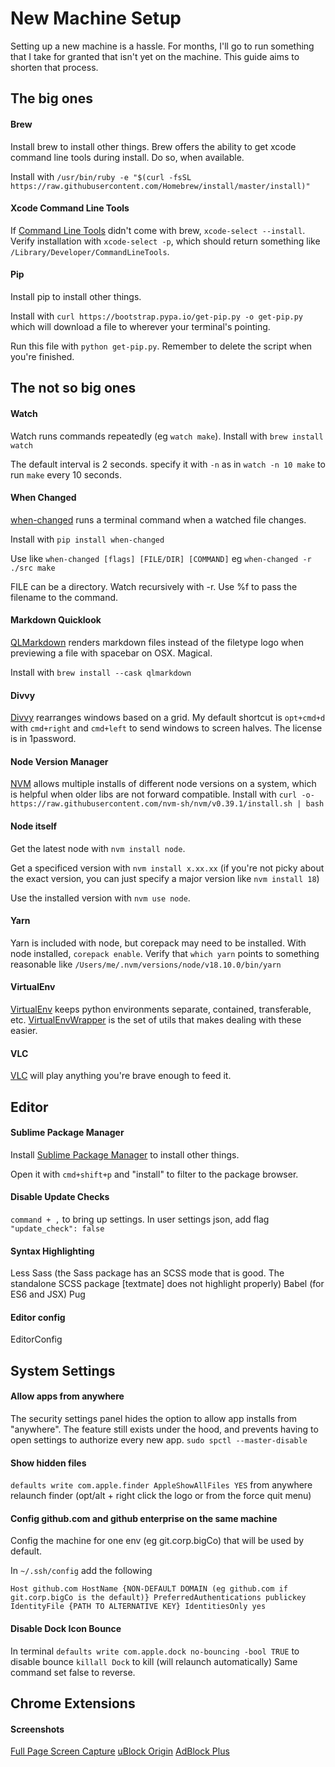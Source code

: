 # New Machine Setup
Setting up a new machine is a hassle. For months, I'll go to run something that I take for granted that isn't yet on the machine. This guide aims to shorten that process.

## The big ones

#### Brew
Install brew to install other things. Brew offers the ability to get xcode command line tools during install. Do so, when available.

Install with `/usr/bin/ruby -e "$(curl -fsSL https://raw.githubusercontent.com/Homebrew/install/master/install)"`

#### Xcode Command Line Tools
If [Command Line Tools](https://mac.install.guide/commandlinetools/4.html) didn't come with brew, `xcode-select --install`.  Verify installation with `xcode-select -p`, which should return something like `/Library/Developer/CommandLineTools`.

#### Pip
Install pip to install other things.

Install with `curl https://bootstrap.pypa.io/get-pip.py -o get-pip.py` which will download a file to wherever your terminal's pointing.

Run this file with `python get-pip.py`. Remember to delete the script when you're finished.

## The not so big ones

#### Watch
Watch runs commands repeatedly (eg `watch make`).
Install with `brew install watch`

The default interval is 2 seconds. specify it with `-n` as in `watch -n 10 make` to run `make` every 10 seconds.

#### When Changed
[when-changed](https://github.com/joh/when-changed) runs a terminal command when a watched file changes.

Install with `pip install when-changed`

Use like `when-changed [flags] [FILE/DIR] [COMMAND]` eg `when-changed -r ./src make`

FILE can be a directory. Watch recursively with -r. Use %f to pass the filename to the command.

#### Markdown Quicklook
[QLMarkdown](https://github.com/toland/qlmarkdown) renders markdown files instead of the filetype logo when previewing a file with spacebar on OSX. Magical.

Install with `brew install --cask qlmarkdown`

#### Divvy
[Divvy](http://mizage.com/divvy/) rearranges windows based on a grid. My default shortcut is `opt+cmd+d` with `cmd+right` and `cmd+left` to send windows to screen halves. The license is in 1password.

#### Node Version Manager
[NVM](https://github.com/creationix/nvm) allows multiple installs of different node versions on a system, which is helpful when older libs are not forward compatible.
Install with `curl -o- https://raw.githubusercontent.com/nvm-sh/nvm/v0.39.1/install.sh | bash`

#### Node itself
Get the latest node with `nvm install node`.

Get a specificed version with `nvm install x.xx.xx` (if you're not picky about the exact version, you can just specify a major version like `nvm install 18`)

Use the installed version with `nvm use node`.

#### Yarn
Yarn is included with node, but corepack may need to be installed.
With node installed, `corepack enable`. Verify that `which yarn` points to something reasonable like `/Users/me/.nvm/versions/node/v18.10.0/bin/yarn`


#### VirtualEnv
[VirtualEnv](https://virtualenv.pypa.io/en/latest/) keeps python environments separate, contained, transferable, etc.
[VirtualEnvWrapper](https://pypi.org/project/virtualenvwrapper/) is the set of utils that makes dealing with these easier.

#### VLC
[VLC](https://www.videolan.org/vlc/index.html) will play anything you're brave enough to feed it.

## Editor

#### Sublime Package Manager
Install [Sublime Package Manager](https://packagecontrol.io/installation) to install other things.

Open it with `cmd+shift+p` and "install" to filter to the package browser.

#### Disable Update Checks

`command + ,` to bring up settings. In user settings json, add flag `"update_check": false`

#### Syntax Highlighting
Less
Sass (the Sass package has an SCSS mode that is good. The standalone SCSS package [textmate] does not highlight properly)
Babel (for ES6 and JSX)
Pug

#### Editor config
EditorConfig

## System Settings

#### Allow apps from anywhere
The security settings panel hides the option to allow app installs from "anywhere". The feature still exists under the hood, and prevents having to open settings to authorize every new app.
`sudo spctl --master-disable`

#### Show hidden files

`defaults write com.apple.finder AppleShowAllFiles YES` from anywhere
relaunch finder (opt/alt + right click the logo or from the force quit menu)

#### Config github.com and github enterprise on the same machine
Config the machine for one env (eg git.corp.bigCo) that will be used by default.

In `~/.ssh/config` add the following

`
Host github.com
  HostName {NON-DEFAULT DOMAIN (eg github.com if git.corp.bigCo is the default)}
  PreferredAuthentications publickey
  IdentityFile {PATH TO ALTERNATIVE KEY}
  IdentitiesOnly yes
`

#### Disable Dock Icon Bounce

In terminal
`defaults write com.apple.dock no-bouncing -bool TRUE` to disable bounce
`killall Dock` to kill (will relaunch automatically)
Same command set false to reverse.

## Chrome Extensions

#### Screenshots
[Full Page Screen Capture](https://chrome.google.com/webstore/detail/full-page-screen-capture/fdpohaocaechififmbbbbbknoalclacl?hl=en-US)
[uBlock Origin](https://chrome.google.com/webstore/detail/ublock-origin/cjpalhdlnbpafiamejdnhcphjbkeiagm?hl=en-US)
[AdBlock Plus](https://chrome.google.com/webstore/detail/adblock-plus/cfhdojbkjhnklbpkdaibdccddilifddb?hl=en-US)
